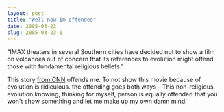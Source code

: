 ```yaml
---
layout: post
title: "Well now im offended"
date: 2005-03-23
slug: 2005-03-23-1
---
```


&quot;IMAX theaters in several Southern cities have decided not to show a film on volcanoes out of concern that its references to evolution might offend those with fundamental religious beliefs.&quot;

This story  [from CNN](http://www.cnn.com/2005/SHOWBIZ/Movies/03/23/volcano.movie.ap/index.html)  offends me.  To not show this movie because of evolution is ridiculous.  the offending goes both ways - This non-religious, evolution knowing, thinking for myself, person is  equally offended that you won&apos;t show something and let me make up my own damn mind!
